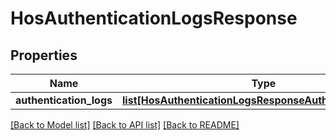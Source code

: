 # HosAuthenticationLogsResponse

## Properties
Name | Type | Description | Notes
------------ | ------------- | ------------- | -------------
**authentication_logs** | [**list[HosAuthenticationLogsResponseAuthenticationLogs]**](HosAuthenticationLogsResponseAuthenticationLogs.md) |  | [optional] 

[[Back to Model list]](../README.md#documentation-for-models) [[Back to API list]](../README.md#documentation-for-api-endpoints) [[Back to README]](../README.md)


